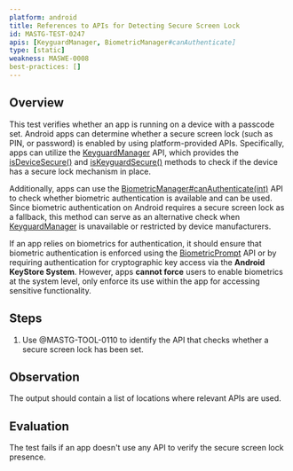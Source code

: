 ```yaml
---
platform: android
title: References to APIs for Detecting Secure Screen Lock
id: MASTG-TEST-0247
apis: [KeyguardManager, BiometricManager#canAuthenticate]
type: [static]
weakness: MASWE-0008
best-practices: []
---
```


## Overview

This test verifies whether an app is running on a device with a passcode set. Android apps can determine whether a secure screen lock (such as PIN, or password) is enabled by using platform-provided APIs. Specifically, apps can utilize the [KeyguardManager](https://developer.android.com/reference/android/app/KeyguardManager) API, which provides the [isDeviceSecure()](https://developer.android.com/reference/android/app/KeyguardManager#isDeviceSecure()) and [isKeyguardSecure()](https://developer.android.com/reference/android/app/KeyguardManager#isKeyguardLocked()) methods to check if the device has a secure lock mechanism in place.  

Additionally, apps can use the [BiometricManager#canAuthenticate(int)](https://developer.android.com/reference/android/hardware/biometrics/BiometricManager#canAuthenticate(int)) API to check whether biometric authentication is available and can be used. Since biometric authentication on Android requires a secure screen lock as a fallback, this method can serve as an alternative check when [KeyguardManager](https://developer.android.com/reference/android/app/KeyguardManager) is unavailable or restricted by device manufacturers.  

If an app relies on biometrics for authentication, it should ensure that biometric authentication is enforced using the [BiometricPrompt](https://developer.android.com/reference/android/hardware/biometrics/BiometricPrompt) API or by requiring authentication for cryptographic key access via the **Android KeyStore System**. However, apps **cannot force** users to enable biometrics at the system level, only enforce its use within the app for accessing sensitive functionality.

## Steps

1. Use @MASTG-TOOL-0110 to identify the API that checks whether a secure screen lock has been set.

## Observation

The output should contain a list of locations where relevant APIs are used.

## Evaluation

The test fails if an app doesn't use any API to verify the secure screen lock presence.
